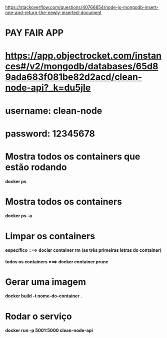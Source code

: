 <!-- Retornando registro a partir do insertOne no mongoDB -->
https://stackoverflow.com/questions/40766654/node-js-mongodb-insert-one-and-return-the-newly-inserted-document

<!-- Nome do app -->
# PAY FAIR APP

<!-- Banco de Dados Homologação na nuvem -->
# https://app.objectrocket.com/instances#/v2/mongodb/databases/65d89ada683f081be82d2acd/clean-node-api?_k=du5jle
# username: clean-node
# password: 12345678

<!-- Docker -->
# Mostra todos os containers que estão rodando
#### docker ps
# Mostra todos os containers
#### docker ps -a
# Limpar os containers
#### específico ===> docler container rm (as três primeiras letras do container)
#### todos os containers ===> docker container prune 
# Gerar uma imagem
#### docker build -t nome-do-container .
# Rodar o serviço
#### docker run -p 5001:5000 clean-node-api
